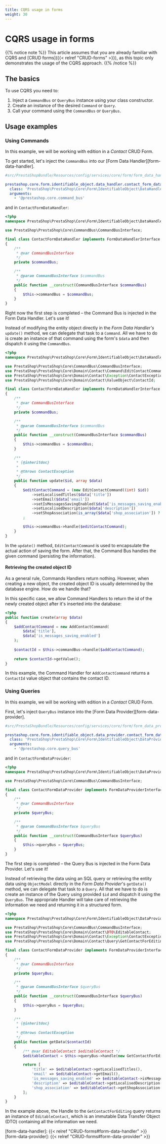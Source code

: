 ```yaml
---
title: CQRS usage in forms
weight: 30
---
```


# CQRS usage in forms

{{% notice note %}}
This article assumes that you are already familiar with CQRS and [CRUD forms]({{< relref "CRUD-forms" >}}), as this topic only demonstrates the usage of the CQRS approach.
{{% /notice %}}
 
## The basics

To use CQRS you need to:

1. Inject a `CommandBus` or `QueryBus` instance using your class constructor.
2. Create an instance of the desired `Command` or `Query`.
3. Call your command using the `CommandBus` or `QueryBus`.

## Usage examples

### Using Commands

In this example, we will be working with edition in a _Contact_ CRUD Form.

To get started, let's inject the `CommandBus` into our [Form Data Handler][form-data-handler].

```yml
#src/PrestaShopBundle/Resources/config/services/core/form/form_data_handler.yml

prestashop.core.form.identifiable_object.data_handler.contact_form_data_handler:
  class: 'PrestaShop\PrestaShop\Core\Form\IdentifiableObject\DataHandler\ContactFormDataHandler'
  arguments:
    - '@prestashop.core.command_bus'
```

and in `ContactFormDataHandler`:

```php
<?php
namespace PrestaShop\PrestaShop\Core\Form\IdentifiableObject\DataHandler;

use PrestaShop\PrestaShop\Core\CommandBus\CommandBusInterface;

final class ContactFormDataHandler implements FormDataHandlerInterface
{
    /**
     * @var CommandBusInterface
     */
    private $commandBus;

    /**
     * @param CommandBusInterface $commandBus
     */
    public function __construct(CommandBusInterface $commandBus)
    {
        $this->commandBus = $commandBus;
    }
}
```

Right now the first step is completed – the Command Bus is injected in the Form Data Handler. Let's use it!

Instead of modifying the entity object directly in the _Form Data Handler's_ `update()` method, we can delegate that task to a `Command`. All we have to do is create an instance of that command using the form's `$data` and then dispatch it using the `CommandBus`.

```php
<?php
namespace PrestaShop\PrestaShop\Core\Form\IdentifiableObject\DataHandler;

use PrestaShop\PrestaShop\Core\CommandBus\CommandBusInterface;
use PrestaShop\PrestaShop\Core\Domain\Contact\Command\EditContactCommand;
use PrestaShop\PrestaShop\Core\Domain\Contact\Exception\ContactException;
use PrestaShop\PrestaShop\Core\Domain\Contact\ValueObject\ContactId;

final class ContactFormDataHandler implements FormDataHandlerInterface
{
    /**
     * @var CommandBusInterface
     */
    private $commandBus;

    /**
     * @param CommandBusInterface $commandBus
     */
    public function __construct(CommandBusInterface $commandBus)
    {
        $this->commandBus = $commandBus;
    }

    /**
     * {@inheritdoc}
     *
     * @throws ContactException
     */
    public function update($id, array $data)
    {
        $editContactCommand = (new EditContactCommand((int) $id))
            ->setLocalisedTitles($data['title'])
            ->setEmail($data['email'])
            ->setIsMessagesSavingEnabled($data['is_messages_saving_enabled'])
            ->setLocalisedDescription($data['description'])
            ->setShopAssociation(is_array($data['shop_association']) ? $data['shop_association'] : [])
        ;

        $this->commandBus->handle($editContactCommand);
    }
}
```

In the `update()` method, `EditContactCommand` is used to encapsulate the actual action of saving the form. After that, the Command Bus handles the given command (persisting the information).

#### Retrieving the created object ID

As a general rule, Commands Handlers return nothing. However, when creating a new object, the created object ID is usually determined by the database engine. How do we handle that?

In this specific case, we allow Command Handlers to return the id of the newly created object after it's inserted into the database:

```php
<?php
public function create(array $data)
{
    $addContactCommand = new AddContactCommand(
        $data['title'],
        $data['is_messages_saving_enabled']
    );
    
    $contactId = $this->commandBus->handle($addContactCommand);
    
    return $contactId->getValue();
}
```
 
In this example, the Command Handler for `AddContactCommand` returns a `ContactId` value object that contains the contact ID.

### Using Queries

In this example, we will be working with edition in a _Contact_ CRUD Form.

First, let's inject `QueryBus` instance into the [Form Data Provider][form-data-provider].

```yml
#src/PrestaShopBundle/Resources/config/services/core/form/form_data_provider.yml

prestashop.core.form.identifiable_object.data_provider.contact_form_data_provider:
  class: 'PrestaShop\PrestaShop\Core\Form\IdentifiableObject\DataProvider\ContactFormDataProvider'
  arguments:
    - '@prestashop.core.query_bus'
```

and in `ContactFormDataProvider`:

```php
<?php
namespace PrestaShop\PrestaShop\Core\Form\IdentifiableObject\DataProvider;

use PrestaShop\PrestaShop\Core\CommandBus\CommandBusInterface;

final class ContactFormDataProvider implements FormDataProviderInterface
{
    /**
     * @var CommandBusInterface
     */
    private $queryBus;

    /**
     * @param CommandBusInterface $queryBus
     */
    public function __construct(CommandBusInterface $queryBus)
    {
        $this->queryBus = $queryBus;
    }
}
```

The first step is completed – the Query Bus is injected in the Form Data Provider. Let's use it!

Instead of retrieving the data using an SQL query or retrieving the entity data using `ObjectModel` directly in the _Form Data Provider_'s `getData()` method, we can delegate that task to a `Query`. All that we have to do is create an instance of the Query using provided `$id` and dispatch it using the `QueryBus`. The appropriate Handler will take care of retrieving the information we need and returning it in a structured form.

```php
<?php
namespace PrestaShop\PrestaShop\Core\Form\IdentifiableObject\DataProvider;

use PrestaShop\PrestaShop\Core\CommandBus\CommandBusInterface;
use PrestaShop\PrestaShop\Core\Domain\Contact\DTO\EditableContact;
use PrestaShop\PrestaShop\Core\Domain\Contact\Exception\ContactException;
use PrestaShop\PrestaShop\Core\Domain\Contact\Query\GetContactForEditing;

final class ContactFormDataProvider implements FormDataProviderInterface
{
    /**
     * @var CommandBusInterface
     */
    private $queryBus;

    /**
     * @param CommandBusInterface $queryBus
     */
    public function __construct(CommandBusInterface $queryBus)
    {
        $this->queryBus = $queryBus;
    }

    /**
     * {@inheritdoc}
     *
     * @throws ContactException
     */
    public function getData($contactId)
    {
        /** @var EditableContact $editableContact */
        $editableContact = $this->queryBus->handle(new GetContactForEditing($contactId));

        return [
            'title' => $editableContact->getLocalisedTitles(),
            'email' => $editableContact->getEmail(),
            'is_messages_saving_enabled' => $editableContact->isMessagesSavingEnabled(),
            'description' => $editableContact->getLocalisedDescription(),
            'shop_association' => $editableContact->getShopAssociation(),
        ];
    }
}
```

In the example above, the Handle to the `GetContactForEditing` query returns an instance of `EditableContact`, which is an immutable Data Transfer Object (DTO) containing all the information we need.

[form-data-handler]: {{< relref "CRUD-forms#form-data-handler" >}}
[form-data-provider]: {{< relref "CRUD-forms#form-data-provider" >}}
